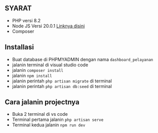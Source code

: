 ## SYARAT
- PHP versi 8.2
- Node JS Versi 20.0.1 <a href="https://nodejs.org/en" target="_blank">Linknya disini</a>
- Composer
  
## Installasi
- Buat database di PHPMYADMIN dengan nama `dashboard_pelayanan`
- jalanin terminal di visual studio code
- jalanin `composer install`
- jalanin `npm install`
- jalanin perintah `php artisan migrate` di terminal
- jalanin perintah `php artisan db:seed` di terminal

## Cara jalanin projectnya
- Buka 2 terminal di vs code
- Terminal pertama jalanin `php artisan serve`
- Terminal kedua jalanin `npm run dev`
